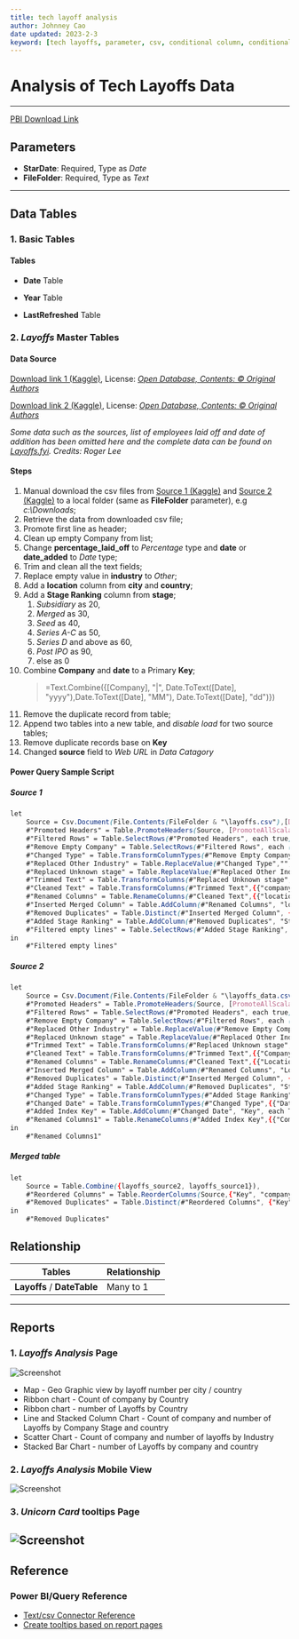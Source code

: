```yaml
---
title: tech layoff analysis
author: Johnney Cao
date updated: 2023-2-3
keyword: [tech layoffs, parameter, csv, conditional column, conditional formatting, append queries, multiple sources, web URL]
---
```


# Analysis of Tech Layoffs Data

----------

[PBI Download Link](../_Asset%20Library/Source_Files/Layoffs.pbit)

## Parameters

- **StarDate**: Required, Type as *Date*
- **FileFolder**: Required, Type as *Text*

----------

## Data Tables

### 1. Basic Tables

#### Tables 

- **Date** Table

- **Year** Table

- **LastRefreshed** Table

### 2. *Layoffs* Master Tables

#### Data Source
 [Download link 1 (Kaggle)](https://www.kaggle.com/datasets/swaptr/layoffs-2022), License: *[Open Database, Contents: © Original Authors](http://opendatacommons.org/licenses/odbl/1.0/)*

 [Download link 2 (Kaggle)](https://www.kaggle.com/datasets/theakhilb/layoffs-data-2022), License: *[Open Database, Contents: © Original Authors](http://opendatacommons.org/licenses/odbl/1.0/)*

*Some data such as the sources, list of employees laid off and date of addition has been omitted here and the complete data can be found on [Layoffs.fyi](https://layoffs.fyi/). Credits: Roger Lee*

#### Steps

1. Manual download the csv files from  [Source 1 (Kaggle)](https://www.kaggle.com/datasets/swaptr/layoffs-2022) and [Source 2 (Kaggle)](https://www.kaggle.com/datasets/theakhilb/layoffs-data-2022) to a local folder (same as **FileFolder** parameter), e.g *c:\Downloads*;
1. Retrieve the data from downloaded csv file; 
1. Promote first line as header;
1. Clean up empty Company from list;
1. Change **percentage_laid_off** to *Percentage* type and **date** or **date_added** to *Date* type;
1. Trim and clean all the text fields;
1. Replace empty value in **industry** to *Other*;
1. Add a **location** column from **city** and **country**;
1. Add a **Stage Ranking** column from **stage**;
    1. *Subsidiary* as 20,
    1. *Merged* as 30,
    1. *Seed* as 40,
    1. *Series A-C* as 50,
    1. *Series D* and above as 60,
    1. *Post IPO* as 90,
    1. else as 0 
1. Combine **Company** and **date** to a Primary **Key**;
    > =Text.Combine({[Company], "|", Date.ToText([Date], "yyyy"),Date.ToText([Date], "MM"), Date.ToText([Date], "dd")})
1. Remove the duplicate record from table;
1. Append two tables into a new table, and *disable load* for two source tables;
1. Remove duplicate records base on **Key**
1. Changed **source** field to *Web URL* in *Data Catagory*


#### Power Query Sample Script

##### Source 1
```css
let
    Source = Csv.Document(File.Contents(FileFolder & "\layoffs.csv"),[Delimiter=",", Columns=9, Encoding=65001, QuoteStyle=QuoteStyle.None]),
    #"Promoted Headers" = Table.PromoteHeaders(Source, [PromoteAllScalars=true]),
    #"Filtered Rows" = Table.SelectRows(#"Promoted Headers", each true),
    #"Remove Empty Company" = Table.SelectRows(#"Filtered Rows", each ([company] <> null and [company] <> "" and [company] <> "#Paid" and [company] <> "&Open")),
    #"Changed Type" = Table.TransformColumnTypes(#"Remove Empty Company",{{"company", type text}, {"location", type text}, {"industry", type text}, {"total_laid_off", Int64.Type}, {"percentage_laid_off", Percentage.Type}, {"date", type date}, {"stage", type text}, {"country", type text}, {"funds_raised", Int64.Type}}),
    #"Replaced Other Industry" = Table.ReplaceValue(#"Changed Type","","Other",Replacer.ReplaceValue,{"industry"}),
    #"Replaced Unknown stage" = Table.ReplaceValue(#"Replaced Other Industry","","Unknown",Replacer.ReplaceValue,{"stage"}),
    #"Trimmed Text" = Table.TransformColumns(#"Replaced Unknown stage",{{"company", Text.Trim, type text}, {"location", Text.Trim, type text}, {"industry", Text.Trim, type text}, {"country", Text.Trim, type text}, {"stage", Text.Trim, type text}}),
    #"Cleaned Text" = Table.TransformColumns(#"Trimmed Text",{{"company", Text.Clean, type text}, {"location", Text.Clean, type text}, {"industry", Text.Clean, type text}, {"country", Text.Clean, type text}, {"stage", Text.Clean, type text}}),
    #"Renamed Columns" = Table.RenameColumns(#"Cleaned Text",{{"location", "city"}}),
    #"Inserted Merged Column" = Table.AddColumn(#"Renamed Columns", "location", each Text.Combine({[city], ", ", [country]}), type text),
    #"Removed Duplicates" = Table.Distinct(#"Inserted Merged Column", {"company", "total_laid_off", "percentage_laid_off", "date", "location"}),
    #"Added Stage Ranking" = Table.AddColumn(#"Removed Duplicates", "Stage Ranking", each if Text.Contains([stage], "IPO") then 90 else if Text.Contains([stage], "Private") then 80 else if Text.Contains([stage], "Subsidiary") then 20 else if Text.Contains([stage], "Acquired") then 30 else if Text.Contains([stage], "Merged") then 30 else if [stage] = "Seed" then 40 else if [stage] = "Series A" then 50 else if [stage] = "Series B" then 50 else if [stage] = "Series C" then 50 else if Text.StartsWith([stage], "Series") then 60 else 0),
    #"Filtered empty lines" = Table.SelectRows(#"Added Stage Ranking", each [total_laid_off] > 1)
in
    #"Filtered empty lines"
```
##### Source 2
```css
let
    Source = Csv.Document(File.Contents(FileFolder & "\layoffs_data.csv"),[Delimiter=",", Columns=11, Encoding=65001, QuoteStyle=QuoteStyle.None]),
    #"Promoted Headers" = Table.PromoteHeaders(Source, [PromoteAllScalars=true]),
    #"Filtered Rows" = Table.SelectRows(#"Promoted Headers", each true),
    #"Remove Empty Company" = Table.SelectRows(#"Filtered Rows", each ([Company] <> null and [Company] <> "" and [Company] <> "#Paid" and [Company] <> "&Open")),
    #"Replaced Other Industry" = Table.ReplaceValue(#"Remove Empty Company","","Other",Replacer.ReplaceValue,{"Industry"}),
    #"Replaced Unknown stage" = Table.ReplaceValue(#"Replaced Other Industry","","Unknown",Replacer.ReplaceValue,{"Stage"}),
    #"Trimmed Text" = Table.TransformColumns(#"Replaced Unknown stage",{{"Company", Text.Trim, type text}, {"Location_HQ", Text.Trim, type text}, {"Industry", Text.Trim, type text}, {"Country", Text.Trim, type text}, {"Stage", Text.Trim, type text}, {"Source", Text.Trim, type text}}),
    #"Cleaned Text" = Table.TransformColumns(#"Trimmed Text",{{"Company", Text.Clean, type text}, {"Location_HQ", Text.Clean, type text}, {"Industry", Text.Clean, type text}, {"Country", Text.Clean, type text}, {"Stage", Text.Clean, type text}, {"Source", Text.Clean, type text}}),
    #"Renamed Columns" = Table.RenameColumns(#"Cleaned Text",{{"Location_HQ", "city"}}),
    #"Inserted Merged Column" = Table.AddColumn(#"Renamed Columns", "Location", each Text.Combine({[city], ", ", [Country]}), type text),
    #"Removed Duplicates" = Table.Distinct(#"Inserted Merged Column", {"Company", "Laid_Off_Count", "Percentage", "Date", "Location"}),
    #"Added Stage Ranking" = Table.AddColumn(#"Removed Duplicates", "Stage Ranking", each if Text.Contains([Stage], "IPO") then 90 else if Text.Contains([Stage], "Private") then 80 else if Text.Contains([Stage], "Subsidiary") then 20 else if Text.Contains([Stage], "Acquired") then 30 else if Text.Contains([Stage], "Merged") then 30 else if [Stage] = "Seed" then 40 else if [Stage] = "Series A" then 50 else if [Stage] = "Series B" then 50 else if [Stage] = "Series C" then 50 else if Text.StartsWith([Stage], "Series") then 60 else 0),
    #"Changed Type" = Table.TransformColumnTypes(#"Added Stage Ranking",{{"Company", type text}, {"city", type text}, {"Industry", type text}, {"Laid_Off_Count", Int64.Type}, {"Date", type datetime}, {"Source", type text}, {"Funds_Raised", Int64.Type}, {"Stage", type text}, {"Date_Added", type datetime}, {"Country", type text}, {"Percentage", Percentage.Type}, {"Location", type text}, {"Stage Ranking", Int64.Type}}),
    #"Changed Date" = Table.TransformColumnTypes(#"Changed Type",{{"Date", type date}, {"Date_Added", type date}}),
    #"Added Index Key" = Table.AddColumn(#"Changed Date", "Key", each Text.Combine({[Company], "|", Date.ToText([Date], "yyyy"),Date.ToText([Date], "MM"), Date.ToText([Date], "dd")})),
    #"Renamed Columns1" = Table.RenameColumns(#"Added Index Key",{{"Company", "company"}, {"Industry", "industry"}, {"Laid_Off_Count", "total_laid_off"}, {"Date", "date"}, {"Source", "source"}, {"Funds_Raised", "funds_raised"}, {"Stage", "stage"}, {"Date_Added", "date_added"}, {"Country", "country"}, {"Percentage", "percentage_laid_off"}, {"Location", "location"}})
in
    #"Renamed Columns1"
```

##### Merged table
```css
let
    Source = Table.Combine({layoffs_source2, layoffs_source1}),
    #"Reordered Columns" = Table.ReorderColumns(Source,{"Key", "company", "city", "industry", "total_laid_off", "date", "source", "funds_raised", "stage", "date_added", "country", "percentage_laid_off", "location", "Stage Ranking"}),
    #"Removed Duplicates" = Table.Distinct(#"Reordered Columns", {"Key"})
in
    #"Removed Duplicates"
```

## Relationship
Tables | Relationship
---- | -----
**Layoffs** / **DateTable** | Many to 1

----------

## Reports

### 1. *Layoffs Analysis* Page
![Screenshot](../_Asset%20Library/Layoffs_Screenshot.png)

- Map - Geo Graphic view by layoff number per city / country
- Ribbon chart - Count of company by Country
- Ribbon chart - number of Layoffs by Country
- Line and Stacked Column Chart - Count of company and number of Layoffs by Company Stage and country
- Scatter Chart - Count of company and number of layoffs by Industry
- Stacked Bar Chart - number of Layoffs by company and country

### 2. *Layoffs Analysis* Mobile View
![Screenshot](../_Asset%20Library/Layoffs_MobileView.png)

### 3. *Unicorn Card* tooltips Page
![Screenshot](../_Asset%20Library/Layoffs_Card.png)
----------

## Reference

### Power BI/Query Reference

- [Text/csv Connector Reference](https://learn.microsoft.com/en-us/power-query/connectors/text-csv)
- [Create tooltips based on report pages](https://learn.microsoft.com/en-us/power-bi/create-reports/desktop-tooltips?tabs=powerbi-desktop)
